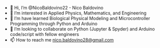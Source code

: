 - 👋 Hi, I’m @NicoBaldovino22 - Nico Baldovino
- 👀 I’m interested in Applied Physics, Mathematics, and Engineering
- 🌱 I’m have learned Biological Physical Modeling and Microcontroller Programming through Python and Arduino
- 💞️ I’m looking to collaborate on Python (Jupyter & Spyder) and Arduino code/script with fellow engineers
- 📫 How to reach me nico.baldovino28@gmail.com

<!---
NicoBaldovino22/NicoBaldovino22 is a ✨ special ✨ repository because its `README.md` (this file) appears on your GitHub profile.
You can click the Preview link to take a look at your changes.
--->
